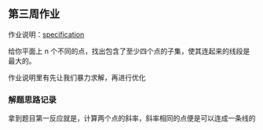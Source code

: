 ## 第三周作业
作业说明：[specification](https://coursera.cs.princeton.edu/algs4/assignments/collinear/specification.php)

给你平面上 n 个不同的点，找出包含了至少四个点的子集，使其连起来的线段是最大的。

作业说明里有先让我们暴力求解，再进行优化

### 解题思路记录
拿到题目第一反应就是，计算两个点的斜率，斜率相同的点便是可以连成一条线的

